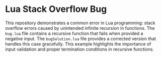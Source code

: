 # Lua Stack Overflow Bug

This repository demonstrates a common error in Lua programming: stack overflow errors caused by unintended infinite recursion in functions.  The `bug.lua` file contains a recursive function that fails when provided a negative input.  The `bugSolution.lua` file provides a corrected version that handles this case gracefully.  This example highlights the importance of input validation and proper termination conditions in recursive functions.